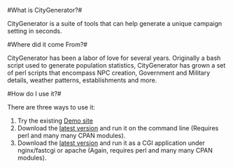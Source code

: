 #What is CityGenerator?#

CityGenerator is a suite of tools that can help generate a unique campaign setting in seconds. 

#Where did it come From?#

CityGenerator has been a labor of love for several years. Originally a bash script used to generate population statistics, CityGenerator has grown a set of perl scripts that  encompass NPC creation, Government and Military details, weather patterns, establishments and more.

#How do I use it?#

There are three ways to use it:

1. Try the existing [Demo site](http://citygenerator.morgajel.net/)
2. Download the [latest version](https://github.com/CityGenerator/CityGenerator/releases) and run it on the command line (Requires perl and many many CPAN modules).
3. Download the [latest version](https://github.com/CityGenerator/CityGenerator/releases) and run it as a CGI application under nginx/fastcgi or apache (Again, requires perl and many many CPAN modules).



